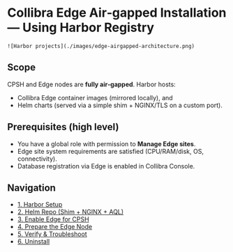 # Collibra Edge Air‑gapped Installation — Using Harbor Registry

`![Harbor projects](./images/edge-airgapped-architecture.png)`

## Scope
CPSH and Edge nodes are **fully air‑gapped**. Harbor hosts:
- Collibra Edge container images (mirrored locally), and
- Helm charts (served via a simple shim + NGINX/TLS on a custom port).

## Prerequisites (high level)
- You have a global role with permission to **Manage Edge sites**.
- Edge site system requirements are satisfied (CPU/RAM/disk, OS, connectivity).
- Database registration via Edge is enabled in Collibra Console.

## Navigation
- [1. Harbor Setup](01-harbor.md)
- [2. Helm Repo (Shim + NGINX + AQL)](02-helm-repo.md)
- [3. Enable Edge for CPSH](03-enable-cpsh.md)
- [4. Prepare the Edge Node](04-edge-node.md)
- [5. Verify & Troubleshoot](05-verify.md)
- [6. Uninstall](06-uninstall.md)
